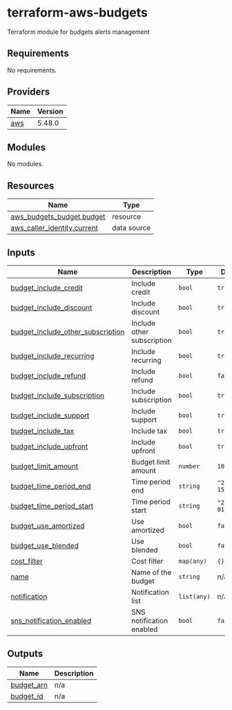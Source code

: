 # terraform-aws-budgets
Terraform module for budgets alerts management
## Requirements

No requirements.

## Providers

| Name | Version |
|------|---------|
| <a name="provider_aws"></a> [aws](#provider\_aws) | 5.48.0 |

## Modules

No modules.

## Resources

| Name | Type |
|------|------|
| [aws_budgets_budget.budget](https://registry.terraform.io/providers/hashicorp/aws/latest/docs/resources/budgets_budget) | resource |
| [aws_caller_identity.current](https://registry.terraform.io/providers/hashicorp/aws/latest/docs/data-sources/caller_identity) | data source |

## Inputs

| Name | Description | Type | Default | Required |
|------|-------------|------|---------|:--------:|
| <a name="input_budget_include_credit"></a> [budget\_include\_credit](#input\_budget\_include\_credit) | Include credit | `bool` | `true` | no |
| <a name="input_budget_include_discount"></a> [budget\_include\_discount](#input\_budget\_include\_discount) | Include discount | `bool` | `true` | no |
| <a name="input_budget_include_other_subscription"></a> [budget\_include\_other\_subscription](#input\_budget\_include\_other\_subscription) | Include other subscription | `bool` | `true` | no |
| <a name="input_budget_include_recurring"></a> [budget\_include\_recurring](#input\_budget\_include\_recurring) | Include recurring | `bool` | `true` | no |
| <a name="input_budget_include_refund"></a> [budget\_include\_refund](#input\_budget\_include\_refund) | Include refund | `bool` | `false` | no |
| <a name="input_budget_include_subscription"></a> [budget\_include\_subscription](#input\_budget\_include\_subscription) | Include subscription | `bool` | `true` | no |
| <a name="input_budget_include_support"></a> [budget\_include\_support](#input\_budget\_include\_support) | Include support | `bool` | `true` | no |
| <a name="input_budget_include_tax"></a> [budget\_include\_tax](#input\_budget\_include\_tax) | Include tax | `bool` | `true` | no |
| <a name="input_budget_include_upfront"></a> [budget\_include\_upfront](#input\_budget\_include\_upfront) | Include upfront | `bool` | `true` | no |
| <a name="input_budget_limit_amount"></a> [budget\_limit\_amount](#input\_budget\_limit\_amount) | Budget limit amount | `number` | `100` | no |
| <a name="input_budget_time_period_end"></a> [budget\_time\_period\_end](#input\_budget\_time\_period\_end) | Time period end | `string` | `"2087-06-15_00:00"` | no |
| <a name="input_budget_time_period_start"></a> [budget\_time\_period\_start](#input\_budget\_time\_period\_start) | Time period start | `string` | `"2024-01-01_00:00"` | no |
| <a name="input_budget_use_amortized"></a> [budget\_use\_amortized](#input\_budget\_use\_amortized) | Use amortized | `bool` | `false` | no |
| <a name="input_budget_use_blended"></a> [budget\_use\_blended](#input\_budget\_use\_blended) | Use blended | `bool` | `false` | no |
| <a name="input_cost_filter"></a> [cost\_filter](#input\_cost\_filter) | Cost filter | `map(any)` | `{}` | no |
| <a name="input_name"></a> [name](#input\_name) | Name of the budget | `string` | n/a | yes |
| <a name="input_notification"></a> [notification](#input\_notification) | Notification list | `list(any)` | n/a | yes |
| <a name="input_sns_notification_enabled"></a> [sns\_notification\_enabled](#input\_sns\_notification\_enabled) | SNS notification enabled | `bool` | `false` | no |

## Outputs

| Name | Description |
|------|-------------|
| <a name="output_budget_arn"></a> [budget\_arn](#output\_budget\_arn) | n/a |
| <a name="output_budget_id"></a> [budget\_id](#output\_budget\_id) | n/a |
